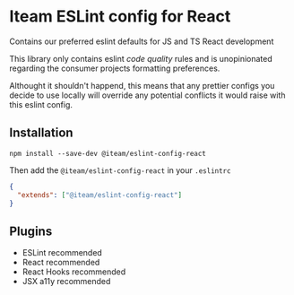 # Iteam ESLint config for React

Contains our preferred eslint defaults for JS and TS React development

This library only contains eslint _code quality_ rules and is unopinionated regarding the consumer projects formatting preferences.

Althought it shouldn't happend, this means that any prettier configs you decide to use locally will override any potential conflicts it would raise with this eslint config.

## Installation

```shell
npm install --save-dev @iteam/eslint-config-react
```

Then add the `@iteam/eslint-config-react` in your `.eslintrc`

```json
{
  "extends": ["@iteam/eslint-config-react"]
}
```

## Plugins

- ESLint recommended
- React recommended
- React Hooks recommended
- JSX a11y recommended
